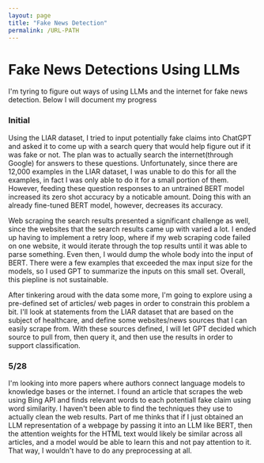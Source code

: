```yaml
---
layout: page
title: "Fake News Detection"
permalink: /URL-PATH
---
```


# Fake News Detections Using LLMs

I'm tyring to figure out ways of using LLMs and the internet for fake news detection. Below I will document my progress

### Initial 

Using the LIAR dataset, I tried to input potentially fake claims into ChatGPT and asked it to come up with a search query that would help figure out if it was fake or not. The plan was to actually search the internet(through Google) for answers to these questions. Unfortunately, since there are 12,000 examples in the LIAR dataset, I was unable to do this for all the examples, in fact I was only able to do it for a small portion of them. However, feeding these question responses to an untrained BERT model increased its zero shot accuracy by a noticable amount. Doing this with an already fine-tuned BERT model, however, decreases its accuracy.

Web scraping the search results presented a significant challenge as well, since the websites that the search results came up with varied a lot. I ended up having to implement a retry loop, where if my web scraping code failed on one website, it would iterate through the top results until it was able to parse something. Even then, I would dump the whole body into the input of BERT. There were a few examples that exceeded the max input size for the models, so I used GPT to summarize the inputs on this small set. Overall, this piepline is not sustainable.

After tinkering aroud with the data some more, I'm going to explore using a pre-defined set of articles/ web pages in order to constrain this problem a bit. I'll look at statements from the LIAR dataset that are based on the subject of healthcare, and define some websites/news sources that I can easily scrape from. With these sources defined, I will let GPT decided which source to pull from, then query it, and then use the results in order to support classification.


### 5/28

I'm looking into more papers where authors connect language models to knowledge bases or the internet. I found an article that scrapes the web using Bing API and finds relevant words to each potentiall fake claim using word similarity. I haven't been able to find the techniques they use to actually clean the web results. Part of me thinks that if I just obtained an LLM representation of a webpage by passing it into an LLM like BERT, then the attention weights for the HTML text would likely be similar across all articles, and a model would be able to learn this and not pay attention to it. That way, I wouldn't have to do any preprocessing at all.


